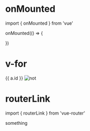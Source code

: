 # onMounted
import { onMounted } from 'vue'

onMounted(() => {
  
})

# v-for
<div v-for="a in store.a" :key="a.id">
    {{ a.id }}
     <img :src="a.image" alt="not">
</div>

# routerLink
import { routerLink } from 'vue-router'

<RouterLink :to="">
    something
</RouterLink>
